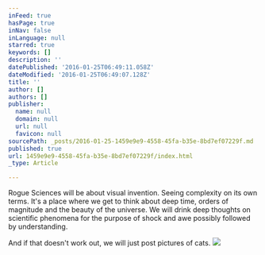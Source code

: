 ```yaml
---
inFeed: true
hasPage: true
inNav: false
inLanguage: null
starred: true
keywords: []
description: ''
datePublished: '2016-01-25T06:49:11.058Z'
dateModified: '2016-01-25T06:49:07.128Z'
title: ''
author: []
authors: []
publisher:
  name: null
  domain: null
  url: null
  favicon: null
sourcePath: _posts/2016-01-25-1459e9e9-4558-45fa-b35e-8bd7ef07229f.md
published: true
url: 1459e9e9-4558-45fa-b35e-8bd7ef07229f/index.html
_type: Article

---
```

Rogue Sciences will be about visual invention. Seeing complexity on its own terms. It's a place where we get to think about deep time, orders of magnitude and the beauty of the universe. We will drink deep thoughts on scientific phenomena for the purpose of shock and awe possibly followed by understanding. 

And if that doesn't work out, we will just post pictures of cats. ![](https://the-grid-user-content.s3-us-west-2.amazonaws.com/e39f83ee-84b9-40e0-a08e-83d88d4653b5.png)